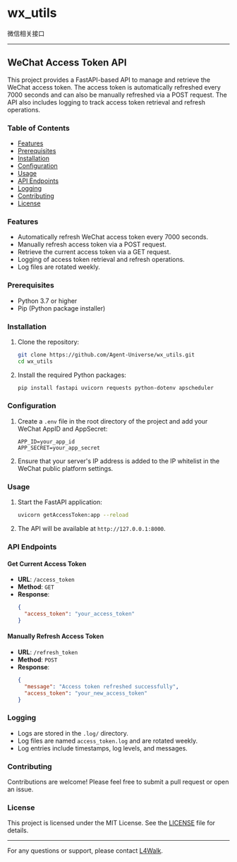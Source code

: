 # wx_utils

微信相关接口

---

## WeChat Access Token API

This project provides a FastAPI-based API to manage and retrieve the WeChat access token. The access token is automatically refreshed every 7000 seconds and can also be manually refreshed via a POST request. The API also includes logging to track access token retrieval and refresh operations.

### Table of Contents

- [Features](#features)
- [Prerequisites](#prerequisites)
- [Installation](#installation)
- [Configuration](#configuration)
- [Usage](#usage)
- [API Endpoints](#api-endpoints)
- [Logging](#logging)
- [Contributing](#contributing)
- [License](#license)

### Features

- Automatically refresh WeChat access token every 7000 seconds.
- Manually refresh access token via a POST request.
- Retrieve the current access token via a GET request.
- Logging of access token retrieval and refresh operations.
- Log files are rotated weekly.

### Prerequisites

- Python 3.7 or higher
- Pip (Python package installer)

### Installation

1. Clone the repository:

   ```bash
   git clone https://github.com/Agent-Universe/wx_utils.git
   cd wx_utils
   ```

2. Install the required Python packages:
   ```bash
   pip install fastapi uvicorn requests python-dotenv apscheduler
   ```

### Configuration

1. Create a `.env` file in the root directory of the project and add your WeChat AppID and AppSecret:

   ```env
   APP_ID=your_app_id
   APP_SECRET=your_app_secret
   ```

2. Ensure that your server's IP address is added to the IP whitelist in the WeChat public platform settings.

### Usage

1. Start the FastAPI application:

   ```bash
   uvicorn getAccessToken:app --reload
   ```

2. The API will be available at `http://127.0.0.1:8000`.

### API Endpoints

#### Get Current Access Token

- **URL**: `/access_token`
- **Method**: `GET`
- **Response**:
  ```json
  {
    "access_token": "your_access_token"
  }
  ```

#### Manually Refresh Access Token

- **URL**: `/refresh_token`
- **Method**: `POST`
- **Response**:
  ```json
  {
    "message": "Access token refreshed successfully",
    "access_token": "your_new_access_token"
  }
  ```

### Logging

- Logs are stored in the `.log/` directory.
- Log files are named `access_token.log` and are rotated weekly.
- Log entries include timestamps, log levels, and messages.

### Contributing

Contributions are welcome! Please feel free to submit a pull request or open an issue.

### License

This project is licensed under the MIT License. See the [LICENSE](LICENSE) file for details.

---

For any questions or support, please contact [L4Walk](mailto:15@agent-universe.cn).
